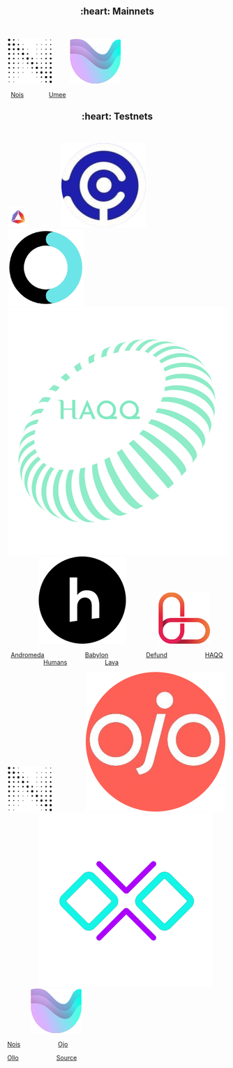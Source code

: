 <h2 align="center">:heart: Mainnets</h2>

<p>&nbsp;</p>

<img src="https://raw.githubusercontent.com/ShKmTr/test2/main/nois_black.svg" alt=""> &emsp; &emsp; <img src="https://raw.githubusercontent.com/ShKmTr/test2/main/umee.svg" alt="">

&nbsp; [Nois](mainnets/nois/) &emsp; &emsp; &emsp; [Umee](mainnets/umee/)

<h2 align="center">:heart: Testnets</h2>

<p>&nbsp;</p>

<img src="https://raw.githubusercontent.com/ShKmTr/test2/main/andromeda.png" width="48"> &emsp; &emsp; &emsp; &emsp; <img src="https://raw.githubusercontent.com/ShKmTr/test2/main/babylon.png" alt=""> &emsp; &emsp; &emsp; &emsp; <img src="https://raw.githubusercontent.com/ShKmTr/test2/main/defund.png" alt=""> &emsp; &emsp; &emsp; &emsp; <img src="https://raw.githubusercontent.com/ShKmTr/test2/main/haqq.svg" alt=""> &emsp; &emsp; &emsp; &emsp; <img src="https://raw.githubusercontent.com/ShKmTr/test2/main/humans.png" alt=""> &emsp; &emsp; &emsp; &emsp; <img src="https://raw.githubusercontent.com/ShKmTr/test2/main/lava.svg" alt=""> 

&nbsp; [Andromeda](testnets/andromeda/) &emsp; &emsp; &emsp; &emsp; &emsp; [Babylon](testnets/baylon/) &emsp; &emsp; &emsp; &emsp; &ensp; [Defund](testnets/defund/) &emsp; &emsp; &emsp; &emsp; &ensp; [HAQQ](testnets/haqq/) &emsp; &emsp; &emsp; &emsp; &ensp; [Humans](testnets/humans/)  &emsp; &emsp; &emsp; &emsp; &ensp; [Lava](testnets/lava/)

<img src="https://raw.githubusercontent.com/ShKmTr/test2/main/nois_black.svg" alt=""> &emsp; &emsp; &emsp; &emsp; <img src="https://raw.githubusercontent.com/ShKmTr/test2/main/ojo.png" alt=""> &emsp; &emsp; &emsp; &emsp; <img src="https://raw.githubusercontent.com/ShKmTr/test2/main/ollo.png" alt=""> &emsp; &emsp; &emsp; &emsp; <img src="https://raw.githubusercontent.com/ShKmTr/test2/main/umee.svg" alt=""> &emsp; &emsp; &emsp; &emsp;

[Nois](testnets/nois/) &emsp; &emsp; &emsp; &emsp; &ensp; [Ojo](testnets/ojo/) 

[Ollo](testnets/ollo/) &emsp; &emsp; &emsp; &emsp; &ensp; [Source](testnets/source/)
